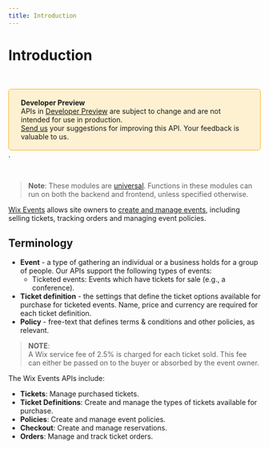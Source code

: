 ```yaml
---
title: Introduction
---
```

# Introduction

&nbsp;
<div style="background-color: #FEF1D1; padding: 18px 24px; border-radius: 6px; border: 1px solid #FDB10C; box-sizing: border-box; display: inline-block">
    <b>Developer Preview</b>
    <br/>
    <span>APIs in <a href="https://www.wix.com/velo/reference/api-overview/developer-preview">Developer Preview</a> are subject to change and are not intended for use in production.<br/><a href="mailto:velo-preview-feedback@wix.com">Send us</a> your suggestions for improving this API. Your feedback is valuable to us.</span>
</div> . 

&nbsp;

>**Note**: These modules are [universal](/api-overview/api-versions#universal-modules). Functions in these modules can run on both the backend and frontend, unless specified otherwise.

[Wix Events](https://support.wix.com/en/article/about-wix-events) allows site owners to [create and manage events](https://www.wix.com/velo/reference/wix-events-backend/wixevents), including selling tickets, tracking orders and managing event policies.

## Terminology
- **Event** - a type of gathering an individual or a business holds for a group of people. Our APIs support the following types of events:
  - Ticketed events: Events which have tickets for sale (e.g., a conference).
- **Ticket definition** - the settings that define the ticket options available for purchase for ticketed events. Name, price and currency are required for each ticket definition.
- **Policy** - free-text that defines terms & conditions and other policies, as relevant.

> **NOTE**:  
A Wix service fee of 2.5% is charged for each ticket sold. This fee can either be passed on to the buyer or absorbed by the event owner.

The Wix Events APIs include:  
- **Tickets**: Manage purchased tickets.   
- **Ticket Definitions**: Create and manage the types of tickets available for purchase.  
- **Policies**: Create and manage event policies.  
- **Checkout**: Create and manage reservations. 
- **Orders**: Manage and track ticket orders.  

